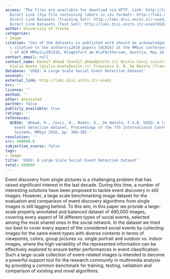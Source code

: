 ```yaml
---
access: 'The files are available for download via HTTP. Link: http://loki.disi.unitn.it/~used/
  Direct Link (Zip file containing labels in csv format): http://loki.disi.unitn.it/~used/CSV-files-for-SED-EiMM.zip
  Direct Link Datasets (Training Set): http://loki.disi.unitn.it/~used/USED-training.tar.gz
  Direct Link Datasets (Test Set): http://loki.disi.unitn.it/~used/USED-test.tar.gz'
author: University of Trento
categories:
- Image
citation: "Use of the datasets in published work should be acknowledged by a full\
  \ citation to the authors\u2019 papers [ACB16] at the MMSys conference: Proceedings\
  \ of ACM MMSys\u201916, Klagenfurt am W\xF6rthersee, Austria, May 10-13, 2016."
contact_email: null
contact_name: Kashif Ahmad (kashif.ahmad@unitn.it) Nicola Conci (nicola.conci@unitn.it)
  Giulia Boato (giulia.boato@unitn.it) Francesco G. B. De Natale (francesco.denatale@unitn.it)
database: 'USED: A Large Scale Social Event Detection Dataset'
excerpt: ''
external_link: http://loki.disi.unitn.it/~used/
hrc: ''
license: ''
method: ''
other: Annotated
partner: false
publicly_available: true
ratings: ''
references:
  ACB16: 'Ahmad, K., Conci, N., Boato, G., De Natale, F.G.B. USED: A large-scale social
    event detection dataset, Proceedings of the 7th International Conference on Multimedia
    Systems, MMSys 2016, pp. 380-385.'
resolution: ''
src: 490000.0
subjective_scores: false
tags:
- Image
title: 'USED: A Large Scale Social Event Detection Dataset'
total: 490000
---
```


Event discovery from single pictures is a challenging problem that has raised significant interest in the last decade. During this time, a number of interesting solutions have been proposed to tackle event discovery in still images. However, a large scale benchmarking image dataset for the evaluation and comparison of event discovery algorithms from single images is still lagging behind. To this aim, in this paper we provide a large-scale properly annotated and balanced dataset of 490,000 images, covering every aspect of 14 different types of social events, selected among the most shared ones in the social network. In the dataset we tried our best to cover every aspect of the considered social events by collecting images for the same event-types with diverse contents in terms of viewpoints, colors, group pictures vs. single portrait and outdoor vs. indoor images, where the high variability of the represented information can be effectively explored to ensure better performances in event classification. Such a large-scale collection of event-related images is intended to become a powerful support tool for the research community in multimedia analysis by providing a common benchmark for training, testing, validation and comparison of existing and novel algorithms.